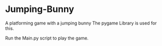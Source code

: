 # Jumping-Bunny
A platforming game with a jumping bunny
The pygame Library is used for this.

Run the Main.py script to play the game. 
